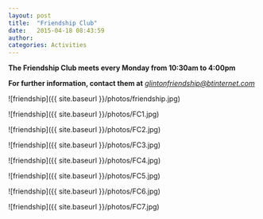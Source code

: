 ```yaml
---
layout: post
title:  "Friendship Club"
date:   2015-04-18 08:43:59
author: 
categories: Activities
---
```


**The Friendship Club meets every Monday from 10:30am to 4:00pm**

**For further information, contact them at** *glintonfriendship@btinternet.com*

![friendship]({{ site.baseurl }}/photos/friendship.jpg)

![friendship]({{ site.baseurl }}/photos/FC1.jpg)

![friendship]({{ site.baseurl }}/photos/FC2.jpg)

![friendship]({{ site.baseurl }}/photos/FC3.jpg)

![friendship]({{ site.baseurl }}/photos/FC4.jpg)

![friendship]({{ site.baseurl }}/photos/FC5.jpg)

![friendship]({{ site.baseurl }}/photos/FC6.jpg)

![friendship]({{ site.baseurl }}/photos/FC7.jpg)
